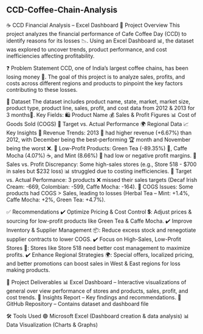 ## CCD-Coffee-Chain-Analysis
☕ CCD Financial Analysis – Excel Dashboard
📌 Project Overview
This project analyzes the financial performance of Cafe Coffee Day (CCD) to identify reasons for its losses 📉. Using an Excel Dashboard 📊, the dataset was explored to uncover trends, product performance, and cost inefficiencies affecting profitability.

❓ Problem Statement
CCD, one of India’s largest coffee chains, has been losing money 💸. The goal of this project is to analyze sales, profits, and costs across different regions and products to pinpoint the key factors contributing to these losses.

📂 Dataset
The dataset includes product name, state, market, market size, product type, product line, sales, profit, and cost data from 2012 & 2013 for 3 months📆.
Key Fields:
🛍️ Product Name
💰 Sales & Profit Figures
📊 Cost of Goods Sold (COGS)
🎯 Target vs. Actual Performance
🌍 Regional Data
📈 Key Insights
🔹 Revenue Trends: 2013 📆 had higher revenue (+6.67%) than 2012, with December being the best-performing 🏆 month and November being the worst ❌.
🔹 Low-Profit Products: Green Tea (-89.35%) 🍵, Caffe Mocha (4.07%) ☕, and Mint (8.66%) 🌿 had low or negative profit margins.
🔹 Sales vs. Profit Discrepancy: Some high-sales stores (e.g., Store 518 - $700 in sales but $232 loss) 📊 struggled due to costing inefficiencies.
🔹 Target vs. Actual Performance: 3 products ❌ missed their sales targets (Decaf Irish Cream: -669, Colombian: -599, Caffe Mocha: -164).
🔹 COGS Issues: Some products had COGS > Sales, leading to losses (Herbal Tea – Mint: +1.4%, Caffe Mocha: +2%, Green Tea: +4.7%).

✅ Recommendations
✔️ Optimize Pricing & Cost Control 💲: Adjust prices & sourcing for low-profit products like Green Tea & Caffe Mocha.
✔️ Improve Inventory & Supplier Management 📦: Reduce excess stock and renegotiate supplier contracts to lower COGS.
✔️ Focus on High-Sales, Low-Profit Stores 🏪: Stores like Store 518 need better cost management to maximize profits.
✔️ Enhance Regional Strategies 🌍: Special offers, localized pricing, and better promotions can boost sales in West & East regions for loss making products.

📌 Project Deliverables
📊 Excel Dashboard – Interactive visualizations of general over view performance of stores and products, sales, profit, and cost trends.
📄 Insights Report – Key findings and recommendations.
📂 GitHub Repository – Contains dataset and dashboard file

🛠️ Tools Used
🟢 Microsoft Excel (Dashboard creation & data analysis)
📊 Data Visualization (Charts & Graphs)


